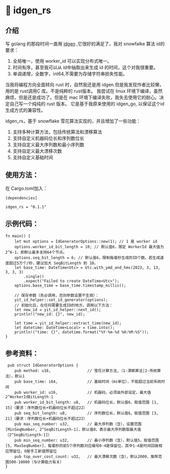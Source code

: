 # 🦜 idgen_rs

## 介绍
写 golang 的那段时间一直用 [idgen](https://github.com/yitter/idgenerator) ,它很好的满足了，我对 snowfalke 算法 id的要求：
1. 全局唯一，使用 worker_id 可以实现分布式唯一。
2. 时间有序，甚至我可以从 id中抽取出来生成 id 的时间，这个对我很重要。
3. 单调递增，全数字，int64,不需要为存储字符串损失性能。 

当我将编程方向全面转向 rust 时，自然我还是用 idgen.但是我发现作者比较懒，用的是 rust调用C 库。不是纯粹的 rust版本。
我尝试在 linux 环境下编译，虽然麻烦，但是还是成功了。但是在 mac 环境下编译失败，我失去使用它的耐心。决定自己写一个纯纯的 rust 版本。
它是基于我原来使用的 idgen_go, 以保证这个id生成方式的兼容性。

idgen_rs，基于 snowflake 雪花算法实现的，并且增加了一些功能：
1. 支持多种计算方法，包括传统算法和漂移算法
2. 支持自定义机器码位长和序列数位长
3. 支持自定义最大序列数和最小序列数
4. 支持自定义最大漂移次数
5. 支持自定义基础时间

## 使用方法：

在 Cargo.toml加入：
```
[dependencies]

idgen_rs = "0.1.1"
```


## 示例代码：
```
fn main() {
    let mut options = IdGeneratorOptions::new(1); // 1 是 worker id
    options.worker_id_bit_length = 10; // 默认值6，限定 WorkerId 最大值为2^6-1，即默认最多支持64个节点。
    options.seq_bit_length = 6; // 默认值6，限制每毫秒生成的ID个数。若生成速度超过5万个/秒，建议加大 SeqBitLength 到 10。
    let base_time: DateTime<Utc> = Utc.with_ymd_and_hms(2023, 3, 13, 3, 3, 3)
        .single()
        .expect("Failed to create DateTime<Utc>");
    options.base_time = base_time.timestamp_millis(); 

    // 保存参数（务必调用，否则参数设置不生效）：
    yit_id_helper::set_id_generator(options);
    // 初始化后，在任何需要生成ID的地方，调用以下方法：
    let new_id = yit_id_helper::next_id();
    println!("new_id: {}", new_id);

    let time = yit_id_helper::extract_time(new_id);
    let datetime: DateTime<Local> = time.into(); 
    println!("time: {}", datetime.format("%Y-%m-%d %H:%M:%S"));
}

```

## 参考资料：
```
 pub struct IdGeneratorOptions {
    pub method: u16,                // 雪花计算方法,（1-漂移算法|2-传统算法），默认1
    pub base_time: i64,             // 基础时间（ms单位），不能超过当前系统时间
    pub worker_id: u16,             // 机器码，必须由外部设定，最大值 2^WorkerIdBitLength-1
    pub worker_id_bit_length: u8,   // 机器码位长，默认值6，取值范围 [1, 15]（要求：序列数位长+机器码位长不超过22）
    pub seq_bit_length: u8,         // 序列数位长，默认值6，取值范围 [3, 21]（要求：序列数位长+机器码位长不超过22）
    pub max_seq_number: u32,        // 最大序列数（含），设置范围 [MinSeqNumber, 2^SeqBitLength-1]，默认值0，表示最大序列数取最大值（2^SeqBitLength-1]）
    pub min_seq_number: u32,        // 最小序列数（含），默认值5，取值范围 [5, MaxSeqNumber]，每毫秒的前5个序列数对应编号0-4是保留位，其中1-4是时间回拨相应预留位，0是手工新值预留位
    pub top_over_cost_count: u32,   // 最大漂移次数（含），默认2000，推荐范围500-10000（与计算能力有关）
}

```